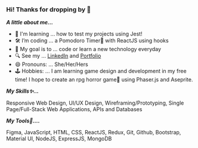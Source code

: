 ### Hi! Thanks for dropping by 👋

***A little about me...***

- 🌱  I'm learning ... how to test my projects using Jest! 
- 🛠️  I’m coding ... a Pomodoro Timer🍅  with ReactJS using hooks
- 🚩  My goal is to ... code or learn a new technology everyday
- 🔍  See my ... [LinkedIn](https://www.linkedin.com/in/echosit) and [Portfolio](https://echosit.github.io)
- 😄  Pronouns: ... She/Her/Hers
- 🕹️  Hobbies: ... I am learning game design and development in my free time! I hope to create an rpg horror game👻  using Phaser.js and Aseprite.

***My Skills✨...***

Responsive Web Design, UI/UX Design, Wireframing/Prototyping, Single Page/Full-Stack Web Applications, APIs and Databases

***My Tools🧰....***

Figma, JavaScript, HTML, CSS, ReactJS, Redux, Git, Github, Bootstrap, Material UI, NodeJS, ExpressJS, MongoDB
